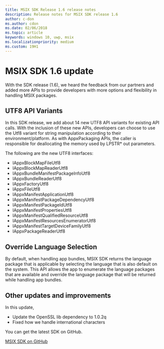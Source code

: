 ```yaml
---
title: MSIX SDK Release 1.6 release notes
description: Release notes for MSIX SDK release 1.6
author: c-don
ms.author: cdon
ms.date: 02/06/2018
ms.topic: article
keywords: windows 10, uwp, msix
ms.localizationpriority: medium
ms.custom: 19H1
---
```


# MSIX SDK 1.6 update

With the SDK release (1.6), we heard the feedback from our partners and added more APIs to provide developers with more options and flexibility in handling MSIX packages. 

## UTF8 API Variants

In this SDK release, we add about 14 new UTF8 API variants for existing API calls. With the inclusion of these new APIs, developers can choose to use the Utf8 variant for string manipulation according to their environment/platform. As with AppxPackaging APIs, the caller is responsible for deallocating the memory used by LPSTR* out parameters.

The following are the new UTF8 interfaces:
- IAppxBlockMapFileUtf8
- IAppxBlockMapReaderUtf8
- IAppxBundleManifestPackageInfoUtf8
- IAppxBundleReaderUtf8
- IAppxFactoryUtf8
- IAppxFileUtf8
- IAppxManifestApplicationUtf8
- IAppxManifestPackageDependencyUtf8
- IAppxManifestPackageIdUtf8
- IAppxManifestPropertiesUtf8
- IAppxManifestQualifiedResourceUtf8
- IAppxManifestResourcesEnumeratorUtf8
- IAppxManifestTargetDeviceFamilyUtf8
- IAppxPackageReaderUtf8


## Override Language Selection 

By default, when handling app bundles, MSIX SDK returns the language package that is applicable by selecting the language that is also default on the system. This API allows the app to enumerate the language packages that are available and override the language package that will be returned while handling app bundles. 

## Other updates and improvements

In this update, 
- Update the OpenSSL lib dependency to 1.0.2q
- Fixed how we handle international characters 

You can get the latest SDK on GitHub. 

<div class="nextstepaction"><p><a class="x-hidden-focus" href="https://github.com/Microsoft/msix-packaging/tree/release_v1.6" data-linktype="external">MSIX SDK on GitHub</a></p></div>

